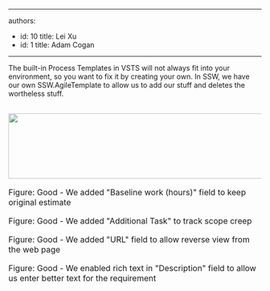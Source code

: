 

---
authors:
  - id: 10
    title: Lei Xu
  - id: 1
    title: Adam Cogan
---




<span class='intro'> The built-in Process Templates in VSTS will not always fit into your environment, so you want to fix it by creating your own. In SSW, we have our own SSW.AgileTemplate to allow us to add our stuff and deletes the wortheless stuff. <br>
<br>
 </span>


  <img width="592" height="130" alt="" class="ms-rteCustom-ImageArea" src="/Standards/Management/RulesToBetterProjectManagement/PublishingImages/SSWAgile-Baseline-1.jpg" />&#160;<br>
<font class="ms-rteCustom-FigureGood" size="+0">Figure&#58; Good - We added &quot;Baseline work (hours)&quot; field to keep original estimate</font><br>
<br>
<img alt="" class="ms-rteCustom-ImageArea" src="/Standards/Management/RulesToBetterProjectManagement/PublishingImages/SSWAgile-Additional.jpg" /><br>
<font class="ms-rteCustom-FigureGood" size="+0">Figure&#58; Good - We added &quot;Additional Task&quot; to track scope creep</font><br>
<br>
<img alt="" class="ms-rteCustom-ImageArea" src="/Standards/Management/RulesToBetterProjectManagement/PublishingImages/SSWAgile-URL.jpg" /><br>
<font class="ms-rteCustom-FigureGood" size="+0">Figure&#58; Good - We added &quot;URL&quot; field to allow reverse view from the web page</font><br>
<br>
<img alt="" class="ms-rteCustom-ImageArea" src="/Standards/Management/RulesToBetterProjectManagement/PublishingImages/SSWAgile-RichText.jpg" /><br>
<font class="ms-rteCustom-FigureGood" size="+0">Figure&#58; Good - We enabled rich text in &quot;Description&quot; field to allow us enter better text for the requirement</font><br>
<br>
<br>
<br>
<br>
<br>




